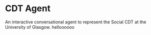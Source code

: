 # CDT Agent
An interactive conversational agent to represent the Social CDT at the University of Glasgow.
helloooooo
